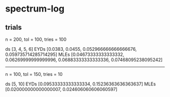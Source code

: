 # spectrum-log

## trials

n = 200, tol = 100, tries = 100

ds [3, 4, 5, 6]
EYDs [0.0383, 0.0455, 0.052966666666666676, 0.059735714285714295]
MLEs [0.04673333333333332, 0.06269999999999996, 0.06883333333333336, 0.07468095238095242]

---

n = 100, tol = 150, tries = 10

ds [5, 10]
EYDs [0.09533333333333334, 0.15236363636363637]
MLEs [0.020000000000000007, 0.024606060606060597]
